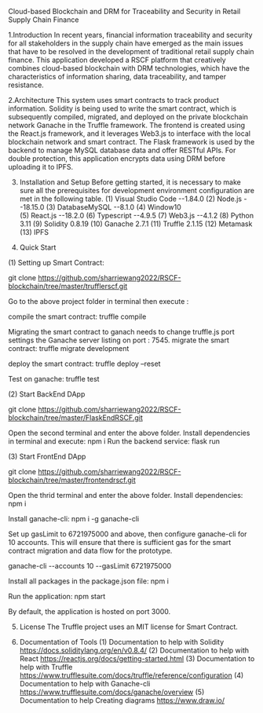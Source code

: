 Cloud-based Blockchain and DRM for Traceability and Security in Retail Supply Chain Finance

1.Introduction
In recent years, financial information traceability and security for all stakeholders in the supply chain have emerged as the main issues that have to be resolved in the development of traditional retail supply chain finance. This application developed a RSCF platform that creatively combines cloud-based blockchain with DRM technologies, which have the characteristics of information sharing, data traceability, and tamper resistance.

2.Architecture
This system uses smart contracts to track product information. Solidity is being used to write the smart contract, which is subsequently compiled, migrated, and deployed on the private blockchain network Ganache in the Truffle framework. The frontend is created using the React.js framework, and it leverages Web3.js to interface with the local blockchain network and smart contract. The Flask framework is used by the backend to manage MySQL database data and offer RESTful APIs. For double protection, this application encrypts data using DRM before uploading it to IPFS.  
 
3. Installation and Setup
Before getting started, it is necessary to make sure all the prerequisites for development environment configuration are met in the following table.
(1)	Visual Studio Code	--1.84.0
(2) Node.js	--18.15.0
(3) DatabaseMySQL	--8.1.0
(4) Window10	
(5) React.js	--18.2.0
(6) Typescript	--4.9.5
(7) Web3.js	--4.1.2
(8) Python	3.11
(9) Solidity	0.8.19
(10) Ganache	2.7.1
(11) Truffle	2.1.15
(12) Metamask	
(13) IPFS	

4. Quick Start

(1) Setting up Smart Contract:

git clone https://github.com/sharriewang2022/RSCF-blockchain/tree/master/trufflerscf.git

Go to the above project folder in terminal then execute :

compile the smart contract:
truffle compile

Migrating the smart contract to ganach needs to change truffle.js port settings the Ganache server listing on port : 7545. 
migrate the smart contract:
truffle migrate development

deploy the smart contract:
truffle deploy –reset 
  
Test on ganache:
truffle test
 
(2) Start BackEnd DApp 

git clone https://github.com/sharriewang2022/RSCF-blockchain/tree/master/FlaskEndRSCF.git

Open the second terminal and enter the above folder.
Install dependencies in terminal and execute:
npm i
Run the backend service:
flask run

(3) Start FrontEnd DApp 

git clone https://github.com/sharriewang2022/RSCF-blockchain/tree/master/frontendrscf.git

Open the thrid terminal and enter the above folder.
Install dependencies:
npm i

Install ganache-cli:
npm i -g ganache-cli

Set up gasLimit to 6721975000 and above, then configure ganache-cli for 10 accounts. This will ensure that there is sufficient gas for the smart contract migration and data flow for the prototype.

ganache-cli --accounts 10 --gasLimit 6721975000

Install all packages in the package.json file:
npm i

Run the application:
npm start

By default, the application is hosted on port 3000.

5. License
The Truffle project uses an MIT license for Smart Contract.

6. Documentation of Tools
(1) Documentation to help with Solidity
https://docs.soliditylang.org/en/v0.8.4/
(2) Documentation to help with React
https://reactjs.org/docs/getting-started.html
(3) Documentation to help with Truffle
https://www.trufflesuite.com/docs/truffle/reference/configuration
(4) Documentation to help with Ganache-cli
https://www.trufflesuite.com/docs/ganache/overview
(5) Documentation to help Creating diagrams
https://www.draw.io/








